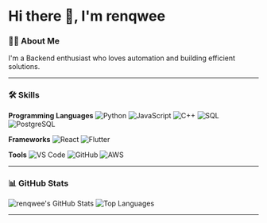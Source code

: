# Hi there 👋, I'm renqwee

### 👨‍💻 About Me
I'm a Backend enthusiast who loves automation and building efficient solutions.  

---

### 🛠 Skills

**Programming Languages**
![Python](https://img.shields.io/badge/-?style=flat-square&logo=python&logoColor=white)
![JavaScript](https://img.shields.io/badge/-?style=flat-square&logo=javascript&logoColor=white)
![C++](https://img.shields.io/badge/-?style=flat-square&logo=c%2B%2B&logoColor=white)
![SQL](https://img.shields.io/badge/-?style=flat-square&logo=sql&logoColor=white)
![PostgreSQL](https://img.shields.io/badge/-?style=flat-square&logo=postgresql&logoColor=white)

**Frameworks**
![React](https://img.shields.io/badge/-?style=flat-square&logo=react&logoColor=white)
![Flutter](https://img.shields.io/badge/-?style=flat-square&logo=flutter&logoColor=white)

**Tools**
![VS Code](https://img.shields.io/badge/-?style=flat-square&logo=visual-studio-code&logoColor=white)
![GitHub](https://img.shields.io/badge/-?style=flat-square&logo=github&logoColor=white)
![AWS](https://img.shields.io/badge/-?style=flat-square&logo=amazon-aws&logoColor=white)


---

### 📊 GitHub Stats
![renqwee's GitHub Stats](https://github-readme-stats.vercel.app/api?username=renqwee&show_icons=true&theme=radical)
![Top Languages](https://github-readme-stats.vercel.app/api/top-langs/?username=renqwee&layout=compact&theme=radical)

---


